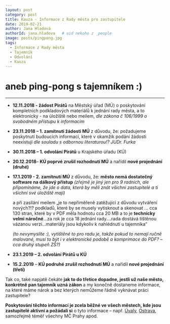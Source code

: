 ```yaml
---
layout: post
category: post
title: Kauza - Informace z Rady města pro zastupitele
date: 2019-02-21
author: Jana Hladová
authorId: jana.hladova   # uid nekoho z _people
image: posts/pingpong.jpg
tags:
  - Informace z Rady města
  - Tajemník
  - Odvolání
  - Kauza
---
```



aneb ping-pong s tajemníkem :)
===
---

* **12.11.2018 - žádost Pirátů** na Městský úřad (MÚ) o poskytování kompletních podkladových materiálů k jednání rady města, a to elektronicky - na úložiště nebo meilem, *dle zákona č 106/1999 o svobodném přístupu k informacím*

* **23.11.2018 – 1. zamítnutí žádosti MÚ** z důvodu, že: požadujeme poskytnutí budoucích informací, které v okamžik podání žádosti neexistují 
*dle souladu s odbornou literaturou!? JUDr. Furka*

* **30.11.2018 – 1. odvolání Pirátů** u Krajského úřadu (KÚ)

* **20.12.2018**– **KÚ poprvé zrušil rozhodnutí MÚ** a nařídil **nové projednání (druhé)**

* **17.1.2019 - 2. zamítnutí MÚ** z důvodu, že: **město nemá dostatečný software na dálkový přístup** 
*(zřejmě je jiný jen pro 9 radních, ale připomínáme, že jde o data, která by měli znát všichni zastupitelé a ti všichni své úložiště mají)*

  a při zasílání meilem „je to nepřiměřeně zatěžující z důvodu vytváření nových?!? podkladů, které by se musely vytisknout a skenovat     ... cca 130 stran, které by v PDF měla hodnotu cca 20 MB a to je **technicky velmi náročné**…za rok je cca 18 jednání rady….rada       dostává tištěnou vázanou verzi…materiály jsou kdykoliv k nahlédnutí u tajemníka“ 

  *(to nevymyslíte :), vytištěné to pro radu je, takže pokud to nemají ručně malované, musí to být i v elektronické podobě a komprimace    do PDF? – cca druhý stupeň ZŠ?)*

* **23.1.2019 – 2. odvolání Pirátů u KÚ**

* **15.2.2019** – **KÚ podruhé zrušil rozhodnutí MÚ** a nařídil **nové projednání (třetí)**


Tak co, také napjatě čekáte **jak to do třetice dopadne, jestli už naše město, konkrétně pan tajemník uzná zákon** 
a my konečně dostaneme informace, na které máme nárok a bez kterých nemůžeme řádně vyknávat práci zastupitele?


**Poskytování těchto informací je zcela běžné ve všech městech, kde jsou zastupitelé aktivní a požádali si** o tyto informace 
– např. [Úvaly](http://      ), [Ostrava](http://      ), samozřejmě téměř všechny MČ Prahy apod.


